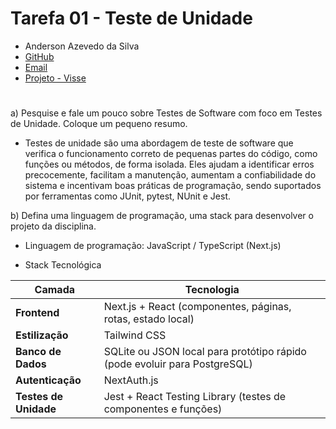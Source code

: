 # Tarefa 01 - Teste de Unidade
* Anderson Azevedo da Silva
* [GitHub](https://github.com/AndersonAzeved/)
* [Email](andersonsilva14.2017@gmail.com)
* [Projeto - Visse](https://github.com/AndersonAzeved/Visse)
#

a) Pesquise e fale um pouco sobre Testes de Software com foco em Testes de Unidade. Coloque um pequeno resumo.
* Testes de unidade são uma abordagem de teste de software que verifica o funcionamento correto de pequenas partes do código, como funções ou métodos, de forma isolada. Eles ajudam a identificar erros precocemente, facilitam a manutenção, aumentam a confiabilidade do sistema e incentivam boas práticas de programação, sendo suportados por ferramentas como JUnit, pytest, NUnit e Jest.

b) Defina uma linguagem de programação, uma stack para desenvolver o projeto da disciplina.
* Linguagem de programação: JavaScript / TypeScript (Next.js)

* Stack Tecnológica

| Camada               | Tecnologia                                                                 |
|----------------------|---------------------------------------------------------------------------|
| **Frontend**         | Next.js + React (componentes, páginas, rotas, estado local)               |
| **Estilização**      | Tailwind CSS                           |
| **Banco de Dados**   | SQLite ou JSON local para protótipo rápido (pode evoluir para PostgreSQL) |
| **Autenticação**     | NextAuth.js                     |
| **Testes de Unidade**| Jest + React Testing Library (testes de componentes e funções)           |

